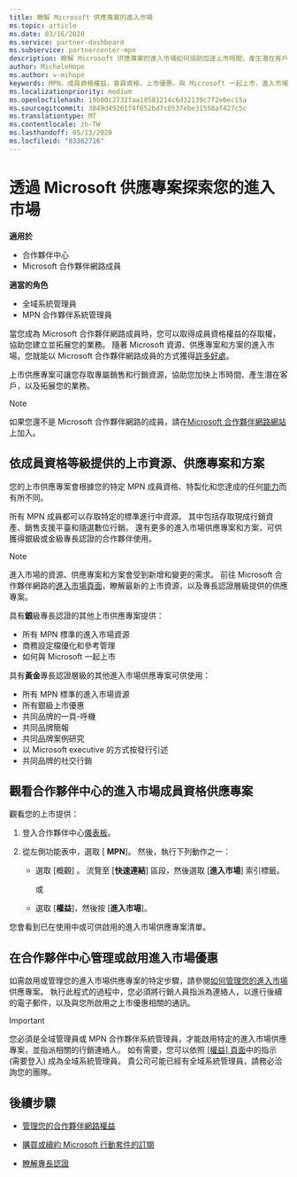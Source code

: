 ```yaml
---
title: 瞭解 Microsoft 供應專案的進入市場
ms.topic: article
ms.date: 03/16/2020
ms.service: partner-dashboard
ms.subservice: partnercenter-mpn
description: 瞭解 Microsoft 供應專案的進入市場如何協助加速上市時間、產生潛在客戶，以及拓展您的業務。
author: MicheleHope
ms.author: v-mihope
keywords: MPN，成員資格權益，會員資格，上市優惠，與 Microsoft 一起上市，進入市場，金級成員資格，銀級成員資格
ms.localizationpriority: medium
ms.openlocfilehash: 19b00c2732faa18581214c6d32139c7f2e6ec15a
ms.sourcegitcommit: 3849d49261f4f652bd7c0537ebe31558af427c5c
ms.translationtype: MT
ms.contentlocale: zh-TW
ms.lasthandoff: 05/13/2020
ms.locfileid: "83362716"
---
```

# <a name="explore-your-go-to-market-with-microsoft-offers"></a>透過 Microsoft 供應專案探索您的進入市場

**適用於**

- 合作夥伴中心
- Microsoft 合作夥伴網路成員

**適當的角色**

- 全域系統管理員
- MPN 合作夥伴系統管理員

當您成為 Microsoft 合作夥伴網路成員時，您可以取得成員資格權益的存取權，協助您建立並拓展您的業務。 隨著 Microsoft 資源、供應專案和方案的進入市場，您就能以 Microsoft 合作夥伴網路成員的方式獲得[許多好處](https://partner.microsoft.com/manage-your-partner-network-benefits)。

上市供應專案可讓您存取專屬銷售和行銷資源，協助您加快上市時間、產生潛在客戶，以及拓展您的業務。

>[!NOTE]
>如果您還不是 Microsoft 合作夥伴網路的成員，請在[Microsoft 合作夥伴網路網站](https://partner.microsoft.com/membership)上加入。

## <a name="go-to-market-resources-offers-and-programs-available-by-membership-level"></a>依成員資格等級提供的上市資源、供應專案和方案

您的上市供應專案會根據您的特定 MPN 成員資格、特製化和您達成的任何[能力](learn-about-competencies.md)而有所不同。

所有 MPN 成員都可以存取特定的標準進行中資源。 其中包括存取現成行銷資產、銷售支援平臺和隨選數位行銷。 還有更多的進入市場供應專案和方案，可供獲得銀級或金級專長認證的合作夥伴使用。

>[!NOTE]
>進入市場的資源、供應專案和方案會受到新增和變更的需求。 前往 Microsoft 合作夥伴網路的[進入市場頁面](https://partner.microsoft.com/membership/go-to-market)，瞭解最新的上市資源，以及專長認證層級提供的供應專案。

具有**銀**級專長認證的其他上市供應專案提供：

- 所有 MPN 標準的進入市場資源
- 商務設定檔優化和參考管理
- 如何與 Microsoft 一起上市

具有**黃金**專長認證層級的其他進入市場供應專案可供使用：

- 所有 MPN 標準的進入市場資源
- 所有銀級上市優惠
- 共同品牌的一頁-呼機
- 共同品牌簡報
- 共同品牌案例研究
- 以 Microsoft executive 的方式按發行引述
- 共同品牌的社交行銷

## <a name="view-go-to-market-membership-offers-in-partner-center"></a>觀看合作夥伴中心的進入市場成員資格供應專案

觀看您的上市提供：

1. 登入合作夥伴中心[儀表板]( https://docs.microsoft.com/partner-center/)。

2. 從左側功能表中，選取 [ **MPN**]。 然後，執行下列動作之一：

    - 選取 [概觀]  。 流覽至 [**快速連結**] 區段，然後選取 [**進入市場**] 索引標籤。

      或

    - 選取 [**權益**]，然後按 [**進入市場**]。

您會看到已在使用中或可供啟用的進入市場供應專案清單。

## <a name="manage-or-activate-go-to-market-offers-in-partner-center"></a>在合作夥伴中心管理或啟用進入市場優惠

如需啟用或管理您的進入市場供應專案的特定步驟，請參閱[如何管理您的進入市場](manage-your-partner-network-benefits.md#manage-go-to-market-offers)供應專案。 執行此程式的過程中，您必須將行銷人員指派為連絡人，以進行後續的電子郵件，以及與您所啟用之上市優惠相關的通訊。

>[!IMPORTANT]
>您必須是全域管理員或 MPN 合作夥伴系統管理員，才能啟用特定的進入市場供應專案，並指派相關的行銷連絡人。 如有需要，您可以依照 [[權益]  頁面](https://partnercenter.microsoft.com/pcv/partnership/benefits)中的指示 (需要登入) 成為全域系統管理員。 貴公司可能已經有全域系統管理員，請務必洽詢您的團隊。

## <a name="next-steps"></a>後續步驟

- [管理您的合作夥伴網路權益](manage-your-partner-network-benefits.md)

- [購買或續約 Microsoft 行動套件的訂閱](mpn-get-action-pack.md)

- [瞭解專長認證](learn-about-competencies.md)
